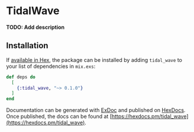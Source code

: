 # TidalWave

**TODO: Add description**

## Installation

If [available in Hex](https://hex.pm/docs/publish), the package can be installed
by adding `tidal_wave` to your list of dependencies in `mix.exs`:

```elixir
def deps do
  [
    {:tidal_wave, "~> 0.1.0"}
  ]
end
```

Documentation can be generated with [ExDoc](https://github.com/elixir-lang/ex_doc)
and published on [HexDocs](https://hexdocs.pm). Once published, the docs can
be found at [https://hexdocs.pm/tidal_wave](https://hexdocs.pm/tidal_wave).

